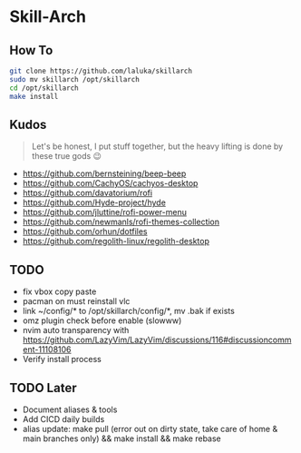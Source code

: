 # Skill-Arch

## How To

```bash
git clone https://github.com/laluka/skillarch
sudo mv skillarch /opt/skillarch
cd /opt/skillarch
make install
```

## Kudos

> Let's be honest, I put stuff together, but the heavy lifting is done by these true gods 😉

- https://github.com/bernsteining/beep-beep
- https://github.com/CachyOS/cachyos-desktop
- https://github.com/davatorium/rofi
- https://github.com/Hyde-project/hyde
- https://github.com/jluttine/rofi-power-menu
- https://github.com/newmanls/rofi-themes-collection
- https://github.com/orhun/dotfiles
- https://github.com/regolith-linux/regolith-desktop

## TODO

- fix vbox copy paste
- pacman on must reinstall vlc
- link ~/config/* to /opt/skillarch/config/*, mv .bak if exists
- omz plugin check before enable (slowww)
- nvim auto transparency with https://github.com/LazyVim/LazyVim/discussions/116#discussioncomment-11108106
- Verify install process

## TODO Later

- Document aliases & tools
- Add CICD daily builds
- alias update: make pull (error out on dirty state, take care of home & main branches only) && make install && make rebase
